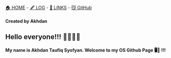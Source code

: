 [🏠 HOME](https://akhdntaufiq.github.io/os242) - [🖋️ LOG](https://akhdntaufiq.github.io/os242/TXT/mylog.txt) - [🔗 LINKS](https://akhdntaufiq.github.io/os242/LINKS) - [😼 GitHub](https://github.com/akhdntaufiq/os242)
#### Created by Akhdan

## Hello everyone!!! 🙋‍♂️🧑‍💻

#### My name is Akhdan Taufiq Syofyan. Welcome to my OS Github Page 🖥️📃 !!!
